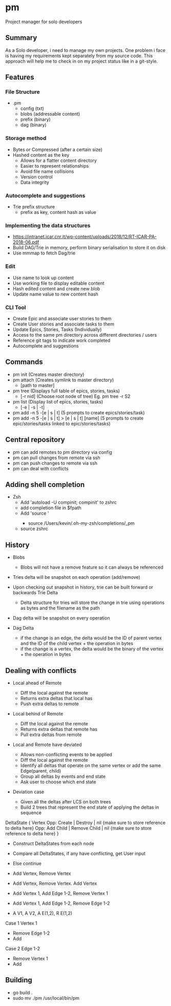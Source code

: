 # pm
Project manager for solo developers

## Summary
As a Solo developer, i need to manage my own projects. One problem i face is having my requirements
kept separately from my source code. This approach will help me to check in on my project status
like in a git-style.

## Features

### File Structure
- .pm
    - config (txt)
    - blobs (addressable content)
    - prefix (binary)
    - dag (binary)

### Storage method
- Bytes or Compressed (after a certain size)
- Hashed content as the key
    - Allows for a flatter content directory
    - Easier to represent relationships
    - Avoid file name collisions
    - Version control
    - Data integrity

### Autocomplete and suggestions
- Trie prefix structure
    - prefix as key, content hash as value

### Implementing the data structures
- https://intranet.icar.cnr.it/wp-content/uploads/2018/12/RT-ICAR-PA-2018-06.pdf
- Build DAG/Trie in memory, perform binary serialisation to store it on disk
- Use mmmap to fetch Dag/trie

### Edit
- Use name to look up content
- Use working file to display editable content
- Hash edited content and create new blob
- Update name value to new content hash

### CLI Tool
- Create Epic and associate user stories to them
- Create User stories and associate tasks to them
- Update Epics, Stories, Tasks (Individually)
- Access to the same pm directory across different directories / users
- Reference git tags to indicate work completed
- Autocomplete and suggestions

## Commands
- pm init (Creates master directory)
- pm attach (Creates symlink to master directory)
    - [path to master]
- pm tree (Displays full table of epics, stories, tasks)
    - [-r nid] (Choose root node of tree) Eg. pm tree -r S2
- pm list (Display list of epics, stories, tasks)
    - [-e | -s | -t]
- pm add -n 5 -[e | s | t] (5 prompts to create epics/stories/task)
- pm add -n 5 -[e | s | t]  > [e | s | t] [name] (5 prompts to create epic/stories/tasks linked to epic/stories/tasks)

## Central repository
- pm can add remotes to pm directory via config
- pm can pull changes from remote via ssh
- pm can push changes to remote via ssh
- pm can deal with conflicts

## Adding shell completion
- Zsh
    - Add 'autoload -U compinit; compinit' to zshrc
    - add completion file in $fpath
    - Add 'source <path to completion function>'
        - source /Users/kevin/.oh-my-zsh/completions/_pm
    - source zshrc

## History
- Blobs
  - Blobs will not have a remove feature so it can always be referenced

- Tries delta will be snapshot on each operation (add/remove)
- Upon checking out snapshot in history, trie can be built forward or backwards
  Trie Delta 
  - Delta structure for tries will store the change in trie using operations as bytes and the filename as the path

- Dag delta will be snapshot on every operation
- Dag Delta
  - if the change is an edge, the delta would be the ID of parent vertex and the ID of the child vertex + the operation in bytes
  - if the change is a vertex, the delta would be the binary of the vertex + the operation in bytes

## Dealing with conflicts
- Local ahead of Remote
  - Diff the local against the remote
  - Returns extra deltas that local has 
  - Push extra deltas to remote
- Local behind of Remote
  - Diff the local against the remote
  - Returns extra deltas that remote has
  - Pull extra deltas from remote
- Local and Remote have deviated
  - Allows non-conflicting events to be applied
  - Diff the local against the remote
  - Identify all deltas that operate on the same vertex or add the same Edge(parent, child)
  - Group all deltas by events and end state
  - Ask user to choose which end state

- Deviation case
  - Given all the deltas after LCS on both trees
  - Build 2 trees that represent the end state of applying the deltas in sequence 

DeltaState {
  Vertex
  Opp: Create | Destroy | nil {make sure to store reference to delta here}
  Opp: Add Child | Remove Child | nil {make sure to store reference to delta here}
}
  - Construct DeltaStates from each node
  - Compare all DeltaStates, if any have conflicting, get User input
  - Else continue

- Add Vertex, Remove Vertex
- Add Vertex, Remove Vertex. Add Vertex

- Add Vertex 1, Add Edge 1-2, Remove Vertex 1
- Add Vertex 1, Add Edge 1-2, Remove Edge 1-2
- A V1, A V2, A E(1,2), R E(1,2) 

Case 1
Vertex 1
- Remove
Edge 1-2
- Add

Case 2
Edge 1-2
- Remove
Vertex 1
- Add

## Building
- go build .
- sudo mv ./pm /usr/local/bin/pm
